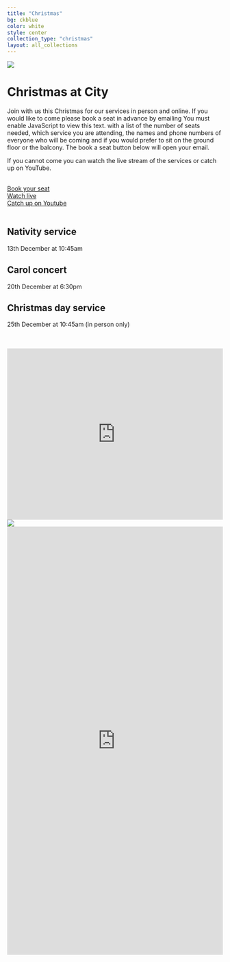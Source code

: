 ```yaml
---
title: "Christmas"
bg: ckblue
color: white
style: center
collection_type: "christmas"
layout: all_collections
---
```


<div class="hero-image-max">
  <img src="{{ 'img/christmas/happy_xmas.jpg' | relative_url }}">
</div>

# Christmas at City
Join with us this Christmas for our services in person and online. If you would like to come please book a seat in advance by emailing <script>contact1("office","cecleeds",10,"?Subject=Seat reservation&Body=Hi%0D%0D%0ASeat reservation%0D%0A==============%0D%0D%0ADate attending church service:%0D%0AMorning or Evening:%0D%0ANumber of seats required:%0D%0ADo you prefer the ground floor, the balcony or no preference:%0D%0D%0AList of first name(s), last name(s) %26 phone number(s) of those coming to the service:")</script><noscript>You must enable JavaScript to view this text.</noscript> with a list of the number of seats needed, which service you are attending, the names and phone numbers of everyone who will be coming and if you would prefer to sit on the ground floor or the balcony. The book a seat button below will open your email.

If you cannot come you can watch the live stream of the services or catch up on YouTube.

<br>
<div class="row btnlinks">
    <div class="col s12 m4 btnlink">
      <a class="light-blue darken-4 waves-effect waves-light btn-large" href='mailto:office@cecleeds@@co.uk?Subject=Seat reservation&Body=Hi%0D%0D%0ASeat reservation%0D%0A==============%0D%0D%0ADate attending church service:%0D%0AMorning or Evening:%0D%0ANumber of seats required:%0D%0ADo you prefer the ground floor, the balcony or no preference:%0D%0D%0AList of first name(s), last name(s) %26 phone number(s) of those coming to the service:' onmouseover="this.href=this.href.replace('@@','.')">Book your seat</a>
    </div>
    <div class="col s12 m4 btnlink">
      <a class="light-blue darken-4 waves-effect waves-light btn-large" href="youtube/?live=1">Watch live</a>  
    </div>
    <div class="col s12 m4 btnlink">
      <a class="light-blue darken-4 waves-effect waves-light btn-large" href="https://www.youtube.com/channel/UCALb0SwFaFdPY2gwOesvb_g">Catch up on Youtube</a>
    </div>
  </div>
<br>

## Nativity service
13th December at 10:45am

## Carol concert
20th December at 6:30pm

## Christmas day service
25th December at 10:45am (in person only)

<br>
<br>

<iframe frameborder="0" height="400" scrolling="no" src="https://cecleeds.churchsuite.com/embed/calendar/featured?num_results=6" style="border-width:0" width="100%"></iframe>

<div class="hero-image">
  <img src="{{ 'img/christmas/xmas_city.jpg' | relative_url }}">
</div>

<iframe frameborder="0" height="1000" scrolling="yes" src="https://cecleeds.churchsuite.com/events/3w1srv1q?details=1&photo=1&description=1&location=1&gmap=0&signup_form=1" style="border-width:0" width="100%"></iframe>

